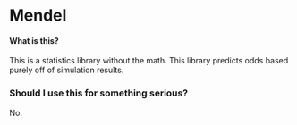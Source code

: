 # Mendel

#### What is this?
This is a statistics library without the math. This library predicts odds based purely off of simulation results.

### Should I use this for something serious?
No.
